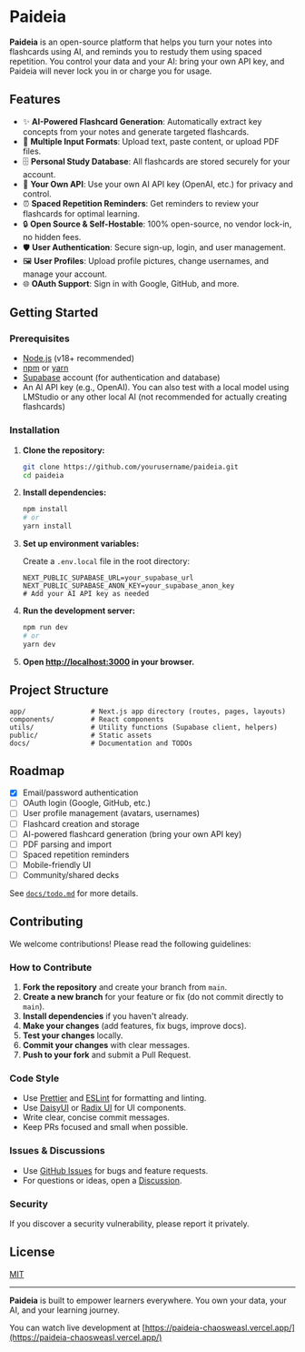 # Paideia

**Paideia** is an open-source platform that helps you turn your notes into flashcards using AI, and reminds you to restudy them using spaced repetition. You control your data and your AI: bring your own API key, and Paideia will never lock you in or charge you for usage.

## Features

- ✨ **AI-Powered Flashcard Generation**: Automatically extract key concepts from your notes and generate targeted flashcards.
- 📄 **Multiple Input Formats**: Upload text, paste content, or upload PDF files.
- 🗄️ **Personal Study Database**: All flashcards are stored securely for your account.
- 🔑 **Your Own API**: Use your own AI API key (OpenAI, etc.) for privacy and control.
- ⏰ **Spaced Repetition Reminders**: Get reminders to review your flashcards for optimal learning.
- 🔒 **Open Source & Self-Hostable**: 100% open-source, no vendor lock-in, no hidden fees.
- 🛡️ **User Authentication**: Secure sign-up, login, and user management.
- 🖼️ **User Profiles**: Upload profile pictures, change usernames, and manage your account.
- 🌐 **OAuth Support**: Sign in with Google, GitHub, and more.

## Getting Started

### Prerequisites

- [Node.js](https://nodejs.org/) (v18+ recommended)
- [npm](https://www.npmjs.com/) or [yarn](https://yarnpkg.com/)
- [Supabase](https://supabase.com/) account (for authentication and database)
- An AI API key (e.g., OpenAI). You can also test with a local model using LMStudio or any other local AI (not recommended for actually creating flashcards)

### Installation

1. **Clone the repository:**

   ```sh
   git clone https://github.com/yourusername/paideia.git
   cd paideia
   ```

2. **Install dependencies:**

   ```sh
   npm install
   # or
   yarn install
   ```

3. **Set up environment variables:**

   Create a `.env.local` file in the root directory:

   ```
   NEXT_PUBLIC_SUPABASE_URL=your_supabase_url
   NEXT_PUBLIC_SUPABASE_ANON_KEY=your_supabase_anon_key
   # Add your AI API key as needed
   ```

4. **Run the development server:**

   ```sh
   npm run dev
   # or
   yarn dev
   ```

5. **Open [http://localhost:3000](http://localhost:3000) in your browser.**

## Project Structure

```
app/                # Next.js app directory (routes, pages, layouts)
components/         # React components
utils/              # Utility functions (Supabase client, helpers)
public/             # Static assets
docs/               # Documentation and TODOs
```

## Roadmap

- [x] Email/password authentication
- [ ] OAuth login (Google, GitHub, etc.)
- [ ] User profile management (avatars, usernames)
- [ ] Flashcard creation and storage
- [ ] AI-powered flashcard generation (bring your own API key)
- [ ] PDF parsing and import
- [ ] Spaced repetition reminders
- [ ] Mobile-friendly UI
- [ ] Community/shared decks

See [`docs/todo.md`](docs/todo.md) for more details.

## Contributing

We welcome contributions! Please read the following guidelines:

### How to Contribute

1. **Fork the repository** and create your branch from `main`.
2. **Create a new branch** for your feature or fix (do not commit directly to `main`).
3. **Install dependencies** if you haven't already.
4. **Make your changes** (add features, fix bugs, improve docs).
5. **Test your changes** locally.
6. **Commit your changes** with clear messages.
7. **Push to your fork** and submit a Pull Request.

### Code Style

- Use [Prettier](https://prettier.io/) and [ESLint](https://eslint.org/) for formatting and linting.
- Use [DaisyUI](https://daisyui.com/) or [Radix UI](https://www.radix-ui.com/) for UI components.
- Write clear, concise commit messages.
- Keep PRs focused and small when possible.

### Issues & Discussions

- Use [GitHub Issues](https://github.com/chaosweasl/paideia/issues) for bugs and feature requests.
- For questions or ideas, open a [Discussion](https://github.com/chaosweasl/paideia/discussions).

### Security

If you discover a security vulnerability, please report it privately.

## License

[MIT](LICENSE)

---

**Paideia** is built to empower learners everywhere. You own your data, your AI, and your learning journey.

You can watch live development at [https://paideia-chaosweasl.vercel.app/](https://paideia-chaosweasl.vercel.app/)

